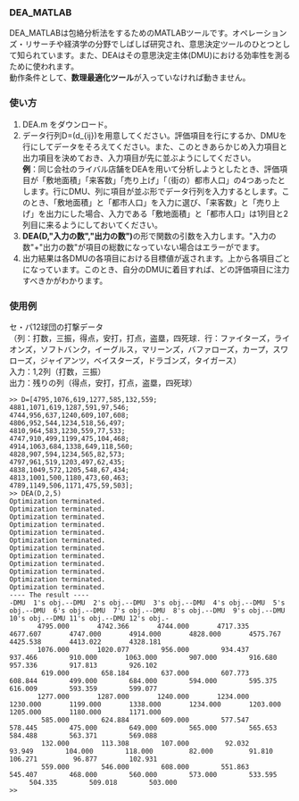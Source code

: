 <!--<h3>DEA_MATLAB</h3>
<p>DEA_MATLAB is a MATLAB tool for data envelopment analysis (DEA). DEA is one of decision making methods, and it is studyed in the field of operations research or economics. It is used for measuring the efficiency of decision making units (DMUs)<br>
The application needs <b>Mathematical Optimization</b> package.</p>
<h3>How to use</h3>
<li>
<ul> 1. Install DEA.m from ./DEA_MATLAB.</ul>
<ul> 2. Prepare a data matrix D=(d_{ij}). It is either possible if you input evaluation items or DMUs in rows.</ul>
</li>-->
<h3>DEA_MATLAB</h3>
<p>DEA_MATLABは包絡分析法をするためのMATLABツールです。オペレーションズ・リサーチや経済学の分野でしばしば研究され、意思決定ツールのひとつとして知られています。また、DEAはその意思決定主体(DMU)における効率性を測るために使われます。<br>
動作条件として、<b>数理最適化ツール</b>が入っていなければ動きません。</p>
<h3>使い方</h3>
<ol>
<li> DEA.m をダウンロード。</li>
<li> データ行列D=(d_{ij})を用意してください。評価項目を行にするか、DMUを行にしてデータをそろえてください。また、このときあらかじめ入力項目と出力項目を決めておき、入力項目が先に並ぶようにしてください。<br><b>例</b>：同じ会社のライバル店舗をDEAを用いて分析しようとしたとき、評価項目が「敷地面積」「来客数」「売り上げ」「（街の）都市人口」の4つあったとします。行にDMU、列に項目が並ぶ形でデータ行列を入力するとします。このとき、「敷地面積」と「都市人口」を入力に選び、「来客数」と「売り上げ」を出力にした場合、入力である「敷地面積」と「都市人口」は1列目と2列目に来るようにしておいてください。</li>
<li> <b>DEA(D,"入力の数","出力の数")</b>の形で関数の引数を入力します。"入力の数"+"出力の数"が項目の総数になっていない場合はエラーがでます。</li>
<li> 出力結果は各DMUの各項目における目標値が返されます。上から各項目ごとになっています。このとき、自分のDMUに着目すれば、どの評価項目に注力すべきかがわかります。</li>
</ol>
<h3>使用例</h3>
セ・パ12球団の打撃データ<br>
（列：打数，三振，得点，安打，打点，盗塁，四死球．行：ファイターズ，ライオンズ，ソフトバンク，イーグルス，マリーンズ，バファローズ，カープ，スワローズ，ジャイアンツ，ベイスターズ，ドラゴンズ，タイガース）<br>
入力：1,2列（打数，三振）<br>
出力：残りの列（得点，安打，打点，盗塁，四死球）<br>

```
>> D=[4795,1076,619,1277,585,132,559;
4881,1071,619,1287,591,97,546;
4744,956,637,1240,609,107,608;
4806,952,544,1234,518,56,497;
4810,964,583,1230,559,77,533;
4747,910,499,1199,475,104,468;
4914,1063,684,1338,649,118,560;
4828,907,594,1234,565,82,573;
4797,961,519,1203,497,62,435;
4838,1049,572,1205,548,67,434;
4813,1001,500,1180,473,60,463;
4789,1149,506,1171,475,59,503];
>> DEA(D,2,5)
Optimization terminated.
Optimization terminated.
Optimization terminated.
Optimization terminated.
Optimization terminated.
Optimization terminated.
Optimization terminated.
Optimization terminated.
Optimization terminated.
Optimization terminated.
Optimization terminated.
Optimization terminated.
---- The result ----
-DMU  1's obj.--DMU  2's obj.--DMU  3's obj.--DMU  4's obj.--DMU  5's obj.--DMU  6's obj.--DMU  7's obj.--DMU  8's obj.--DMU  9's obj.--DMU 10's obj.--DMU 11's obj.--DMU 12's obj.-
       4795.000       4742.366       4744.000       4717.335       4677.607       4747.000       4914.000       4828.000       4575.767       4425.538       4413.022       4328.181
       1076.000       1020.077        956.000        934.437        937.466        910.000       1063.000        907.000        916.680        957.336        917.813        926.102
        619.000        658.184        637.000        607.773        608.844        499.000        684.000        594.000        595.375        616.009        593.359        599.077
       1277.000       1287.000       1240.000       1234.000       1230.000       1199.000       1338.000       1234.000       1203.000       1205.000       1180.000       1171.000
        585.000        624.884        609.000        577.547        578.445        475.000        649.000        565.000        565.653        584.488        563.371        569.088
        132.000        113.308        107.000         92.032         93.949        104.000        118.000         82.000         91.810        106.271         96.877        102.931
        559.000        546.000        608.000        551.863        545.407        468.000        560.000        573.000        533.595        504.335        509.018        503.000
>>
```

